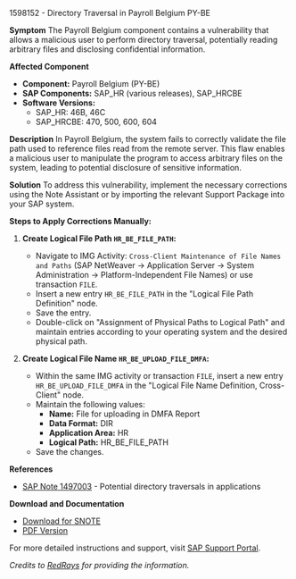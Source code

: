 1598152 - Directory Traversal in Payroll Belgium PY-BE

**Symptom**
The Payroll Belgium component contains a vulnerability that allows a malicious user to perform directory traversal, potentially reading arbitrary files and disclosing confidential information.

**Affected Component**
- **Component:** Payroll Belgium (PY-BE)
- **SAP Components:** SAP_HR (various releases), SAP_HRCBE
- **Software Versions:** 
  - SAP_HR: 46B, 46C
  - SAP_HRCBE: 470, 500, 600, 604

**Description**
In Payroll Belgium, the system fails to correctly validate the file path used to reference files read from the remote server. This flaw enables a malicious user to manipulate the program to access arbitrary files on the system, leading to potential disclosure of sensitive information.

**Solution**
To address this vulnerability, implement the necessary corrections using the Note Assistant or by importing the relevant Support Package into your SAP system.

**Steps to Apply Corrections Manually:**
1. **Create Logical File Path `HR_BE_FILE_PATH`:**
   - Navigate to IMG Activity: `Cross-Client Maintenance of File Names and Paths` (SAP NetWeaver → Application Server → System Administration → Platform-Independent File Names) or use transaction `FILE`.
   - Insert a new entry `HR_BE_FILE_PATH` in the "Logical File Path Definition" node.
   - Save the entry.
   - Double-click on "Assignment of Physical Paths to Logical Path" and maintain entries according to your operating system and the desired physical path.

2. **Create Logical File Name `HR_BE_UPLOAD_FILE_DMFA`:**
   - Within the same IMG activity or transaction `FILE`, insert a new entry `HR_BE_UPLOAD_FILE_DMFA` in the "Logical File Name Definition, Cross-Client" node.
   - Maintain the following values:
     - **Name:** File for uploading in DMFA Report
     - **Data Format:** DIR
     - **Application Area:** HR
     - **Logical Path:** HR_BE_FILE_PATH
   - Save the changes.

**References**
- [SAP Note 1497003](https://me.sap.com/notes/1497003) - Potential directory traversals in applications

**Download and Documentation**
- [Download for SNOTE](https://notesdownloads.sap.com/note/0040000009487572017)
- [PDF Version](https://me.sap.com/sap/support/sfm/notes/print/0001598152?language=en-US&token=469126D48971B5EE1E07CFD65DEAEB54)

For more detailed instructions and support, visit [SAP Support Portal](https://me.sap.com/).

*Credits to [RedRays](https://redrays.io) for providing the information.*